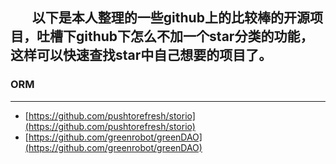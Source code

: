 &#160; &#160; &#160; &#160;以下是本人整理的一些github上的比较棒的开源项目，吐槽下github下怎么不加一个star分类的功能，这样可以快速查找star中自己想要的项目了。  
---
### ORM
---
* [https://github.com/pushtorefresh/storio](https://github.com/pushtorefresh/storio)  
* [https://github.com/greenrobot/greenDAO](https://github.com/greenrobot/greenDAO)